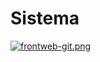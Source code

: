 # Sistema

[![frontweb-git.png](https://i.postimg.cc/VsDp2XG3/frontweb-git.png)](https://postimg.cc/vDx0Vxdz)
